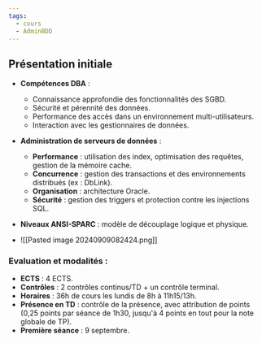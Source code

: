```yaml
---
tags:
  - cours
  - AdminBDD
---
```

## Présentation initiale

- **Compétences DBA** :
    
    - Connaissance approfondie des fonctionnalités des SGBD.
    - Sécurité et pérennité des données.
    - Performance des accès dans un environnement multi-utilisateurs.
    - Interaction avec les gestionnaires de données.
- **Administration de serveurs de données** :
    
    - **Performance** : utilisation des index, optimisation des requêtes, gestion de la mémoire cache.
    - **Concurrence** : gestion des transactions et des environnements distribués (ex : DbLink).
    - **Organisation** : architecture Oracle.
    - **Sécurité** : gestion des triggers et protection contre les injections SQL.
- **Niveaux ANSI-SPARC** : modèle de découplage logique et physique.
- 
    ![[Pasted image 20240909082424.png]]

### Evaluation et modalités :

- **ECTS** : 4 ECTS.
- **Contrôles** : 2 contrôles continus/TD + un contrôle terminal.
- **Horaires** : 36h de cours les lundis de 8h à 11h15/13h.
- **Présence en TD** : contrôle de la présence, avec attribution de points (0,25 points par séance de 1h30, jusqu'à 4 points en tout pour la note globale de TP).
- **Première séance** : 9 septembre.

